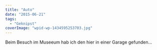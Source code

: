 ```yaml
---
title: "Auto"
date: "2015-06-21"
tags:
  - "Geknipst"
coverImage: "wpid-wp-1434595253703.jpg"
---
```



Beim Besuch im Museeum hab ich den hier in einer Garage gefunden…
